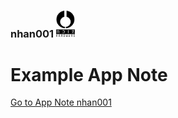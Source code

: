 ### nhan001    <img src="/common/nhfull_tiny.png" alt="noizHARDWARE logo" width="30"/>

# Example App Note

[Go to App Note nhan001](http://htmlpreview.github.io/?https://github.com/noizhardware/electronics-app-notes/blob/master/nhan001/readme.html "App Note HTML page")
